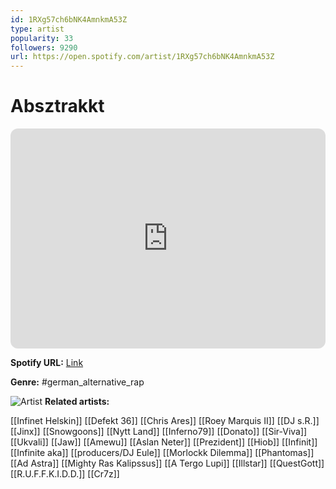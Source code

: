 ```yaml
---
id: 1RXg57ch6bNK4AmnkmA53Z
type: artist
popularity: 33
followers: 9290
url: https://open.spotify.com/artist/1RXg57ch6bNK4AmnkmA53Z
---
```

# Absztrakkt

<iframe style="border-radius:12px" src="https://open.spotify.com/embed/artist/1RXg57ch6bNK4AmnkmA53Z" width="100%" height="352" frameBorder="0" allowfullscreen="" allow="autoplay; clipboard-write; encrypted-media; fullscreen; picture-in-picture" loading="lazy"></iframe>

**Spotify URL:** [Link](https://open.spotify.com/artist/1RXg57ch6bNK4AmnkmA53Z)

**Genre:**  #german_alternative_rap

![Artist](https://i.scdn.co/image/ab6761610000e5ebfff894053a8f10c364bf5f8a)
**Related artists:**

[[Infinet Helskin]]
[[Defekt 36]]
[[Chris Ares]]
[[Roey Marquis II]]
[[DJ s.R.]]
[[Jinx]]
[[Snowgoons]]
[[Nytt Land]]
[[Inferno79]]
[[Donato]]
[[Sir-Viva]]
[[Ukvali]]
[[Jaw]]
[[Amewu]]
[[Aslan Neter]]
[[Prezident]]
[[Hiob]]
[[Infinit]]
[[Infinite aka]]
[[producers/DJ Eule]]
[[Morlockk Dilemma]]
[[Phantomas]]
[[Ad Astra]]
[[Mighty Ras Kalipssus]]
[[A Tergo Lupi]]
[[Illstar]]
[[QuestGott]]
[[R.U.F.F.K.I.D.D.]]
[[Cr7z]]

